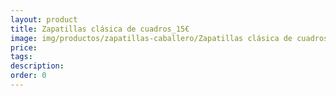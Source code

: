 ```yaml
---
layout: product
title: Zapatillas clásica de cuadros_15€
image: img/productos/zapatillas-caballero/Zapatillas clásica de cuadros_15€.webp
price: 
tags: 
description: 
order: 0
---
```

